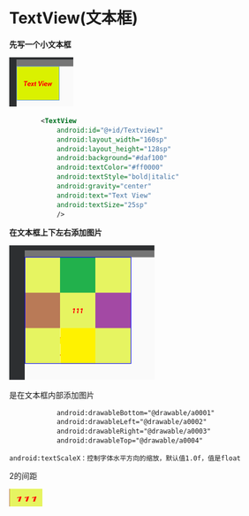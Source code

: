 # TextView(文本框)





**先写一个小文本框**

![image-20221025210019843](TextView(文本框).assets/image-20221025210019843.png)

```xml
        <TextView
            android:id="@+id/Textview1"
            android:layout_width="160sp"
            android:layout_height="128sp"
            android:background="#daf100"
            android:textColor="#ff0000"
            android:textStyle="bold|italic"
            android:gravity="center"
            android:text="Text View"
            android:textSize="25sp"
            />
```

**在文本框上下左右添加图片**

![image-20221026071804539](TextView(文本框).assets/image-20221026071804539.png)

是在文本框内部添加图片

```xml
            android:drawableBottom="@drawable/a0001"
            android:drawableLeft="@drawable/a0002"
            android:drawableRight="@drawable/a0003"
            android:drawableTop="@drawable/a0004"
```

```
android:textScaleX：控制字体水平方向的缩放，默认值1.0f，值是float
```

2的间距

![image-20221026073335425](TextView(文本框).assets/image-20221026073335425.png)

